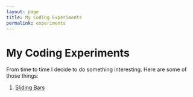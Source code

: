 ```yaml
---
layout: page
title: My Coding Experiments
permalink: experiments
---
```


# My Coding Experiments

From time to time I decide to do something interesting. Here are some of those things:

1. [Sliding Bars](sliding.html)

